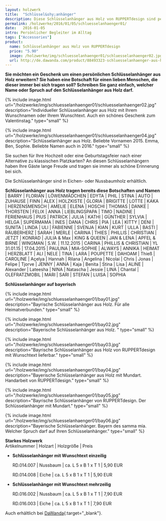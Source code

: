 ```yaml
---
layout: holzwerk
title:  "Schlüssel&shy;anhänger"
description: Diese Schlüsselanhänger aus Holz von RUPPERTdesign sind persönliche Begleiter im Alltag. Der Schlüsselanhänger kann mit einem Namen oder einem Spruch versehen werden. Auch ein tolles Geschenk zum Valentinstag. 
permalink: /holzwerke/2016/01/05/schluesselanhaenger01/
date:   2016-01-05
intro: Persönlicher Begleiter im Alltag
tags: ["Accessories"]
product:
  name: Schlüsselanhänger aus Holz von RUPPERTdesign
  price: "5.90"
  image: /holzwerke/img/schluesselanhaenger01/schluesselanhaenger02.jpg
  url: http://de.dawanda.com/product/88493323-schluesselanhaenger-aus-holz-mit-wunschnamen
---
```


**Sie möchten ein Geschenk um einen persönlichen Schlüsselanhänger aus Holz erweitern? 
Sie haben eine Botschaft für einen lieben Menschen, 
die dieser immer bei sich tragen soll? Schreiben Sie ganz einfach, 
welcher Name oder Spruch auf den Schlüsselanhänger aus Holz darf.**

{% include image.html url="/holzwerke/img/schluesselanhaenger01/schluesselanhaenger02.jpg" description="Individueller Schlüsselanhänger aus Holz mit Ihrem Wunschnamen oder Ihrem Wunschtext. Auch ein schönes Geschenk zum Valentinstag." type="small" %}

{% include image.html url="/holzwerke/img/schluesselanhaenger01/schluesselanhaenger04.jpg" description="Schlüsselanhänger aus Holz. Beliebte Vornamen 2015. Emma, Ben, Sophie. Beliebte Namen auch in 2016." type="small" %}

Sie suchen für Ihre Hochzeit oder eine Geburtstagsfeier nach einer Alternative zu klassischen Platzkarten?
An diesen Schlüsselanhängern haben Ihre Gäste lange Freude und tragen sie immer als schöne Erinnerung bei sich.


Die Schlüsselanhänger sind in Eichen- oder Nussbaumholz erhältlich.


**Schlüsselanhänger &shy;aus Holz &shy;tragen &shy;bereits &shy;diese Botschaften &shy;und Namen**
\| BARRY \| FLORIAN \| LÖWENMÄDCHEN \| EDYTA \| PHIL \| STINA \| AUTO \| ZUHAUSE \| FINN \| ALEX \| HOLZKISTE \| 
GLORIA \| BRIGITTE \| LOTTE \| KAKA \| HERZENSMENSCH \| AMELIE \| ELENA \| HOSCHI \| THOMAS \| DANKE \| THORSTEN \| 
FELIX \| ANNA \| LIEBLINGSPAPA \| TIMO \| NADINE \| FERIENHAUS \| PIUS \| PATRICK \| JULIA \| KATHI \| GÜNTHER \| SYLVIA \|
 HELGA \| SUPERMAMA \| INES \| DANA \| CHRIS \| PIA \| LEA \| KITTY \| DENI \| SUNITA \| LINDA \| ULI \| FABIENNE \| 
 SVENJA \| KIAN \| KURT \| ULLA \| BASTI \| RÄUBERHERZ \|  SARAH \| MERLE \| CARINA \| THIES \| PHILLIS \| CHRISTIAN \| 
 JETZT \| KONRAD \| JULIA & Max \| KING & QUEEN \| JAN & LENA \| APFEL & BIRNE \| WINGMAN \| S.W. \| 11.12.2015 \| CARINA \| PHILLIS & CHRISTIAN \|
 YL 31.01.15 \| 17.04.2015 \| PAULINA \| MIA-SOPHIE \| ALWAYS \| ANNIKA \| HEIMAT \| HERZBLATT \| ALI \| NELE \| TINA \| LARA \|
 POUPETTE \| DAHOAM \| Thieß \| CAROLINE \| Açelya \| Hannah \| Rilana \| Angelina \| Nicolai \| Chris \|
Jonas \| Felipe \| Tjorve \| JENNY \| ANNA \| Kaja \| Benita \| Stina \| Lisa \|
ALINE \| Alexander \| Lateesha \|  NINA \| Natascha \| Jessie \| LINA \| Chantal \| OLEFRATZMOBIL \| MARI \| SARI \| 
STEFAN \| LUISA \| SOPHIA


**Schlüsselanhänger auf bayerisch** 


{% include image.html url="/holzwerke/img/schluesselanhaenger01/bay01.jpg" description="Bayrische Schlüsselanhänger aus Holz. Für alle Heimatverbunden." type="small" %}


{% include image.html url="/holzwerke/img/schluesselanhaenger01/bay02.jpg" description="Bayerische Schlüsselanhänger aus Holz. " type="small" %}


{% include image.html url="/holzwerke/img/schluesselanhaenger01/bay03.jpg" description="Bayrische Schlüsselanhänger aus Holz von RUPPERTdesign mit Wunschtext lieferbar." type="small" %}


{% include image.html url="/holzwerke/img/schluesselanhaenger01/bay04.jpg" description="Bayerische Schlüsselanhänger aus Holz mit Mundart. Handarbeit von RUPPERTdesign." type="small" %}


{% include image.html url="/holzwerke/img/schluesselanhaenger01/bay05.jpg" description="Bayrische Schlüsselanhänger von RUPPERTdesign. Der Schlüsselanhänger mit Mundart." type="small" %}


{% include image.html url="/holzwerke/img/schluesselanhaenger01/bay06.jpg" description="Bayerische Schlüsselanhänger. Bayern des samma mia. Welcher Spruch darf auf Ihren Schlüsselanhänger." type="small" %}


**Starkes Holzwerk**   
Artikelnummer \| Holzart \| Holzgröße \| Preis

* **Schlüsselanhänger mit Wunschtext einzeilig**
     
	RD.014.007  \| 	Nussbaum \| ca. L 5 x B 1 x T 1 \| 5,90 EUR
	
	RD.014.008  \| 	Eiche \| ca. L 5 x B 1 x T 1 \| 5,90 EUR
	

* **Schlüsselanhänger mit Wunschtext mehrzeilig**
      
	RD.016.002  \| 	Nussbaum \| ca. L 5 x B 1 x T 1 \| 7,90 EUR
	
	RD.016.003  \| 	Eiche \| ca. L 5 x B 1 x T 1 \| 7,90 EUR
	
Auch erhältlich bei [DaWanda][1]{:target="_blank"}.	
	
 [1]: http://de.dawanda.com/product/88493323-schluesselanhaenger-aus-holz-mit-wunschnamen
	